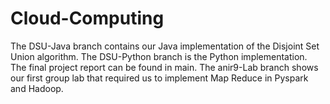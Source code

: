 # Cloud-Computing

The DSU-Java branch contains our Java implementation of the Disjoint Set Union algorithm. The DSU-Python branch is the Python implementation. The final project report can be found in main. The anir9-Lab branch shows our first group lab that required us to implement Map Reduce in Pyspark and Hadoop.  
